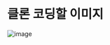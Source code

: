 # 클론 코딩할 이미지

![image](https://github.com/user-attachments/assets/ee11eacd-dd10-4fd2-a7d5-fa54c723cb26)
